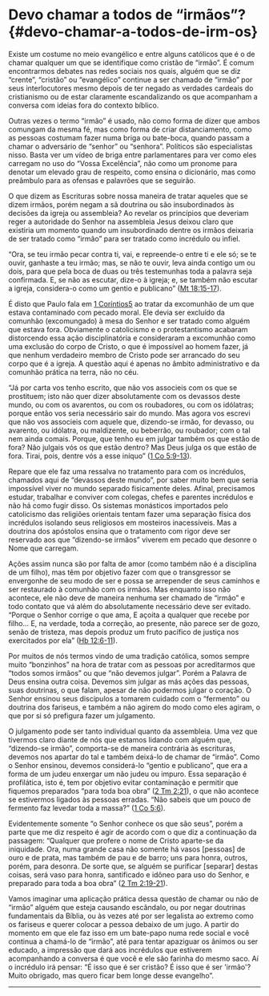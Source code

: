 # Devo chamar a todos de “irmãos”? {#devo-chamar-a-todos-de-irm-os}

Existe um costume no meio evangélico e entre alguns católicos que é o de chamar qualquer um que se identifique como cristão de “irmão”. É comum encontrarmos debates nas redes sociais nos quais, alguém que se diz “crente”, “cristão” ou “evangélico” continue a ser chamado de “irmão” por seus interlocutores mesmo depois de ter negado as verdades cardeais do cristianismo ou de estar claramente escandalizando os que acompanham a conversa com ideias fora do contexto bíblico.

Outras vezes o termo “irmão” é usado, não como forma de dizer que ambos comungam da mesma fé, mas como forma de criar distanciamento, como as pessoas costumam fazer numa briga ou bate-boca, quando passam a chamar o adversário de “senhor” ou “senhora”. Políticos são especialistas nisso. Basta ver um vídeo de briga entre parlamentares para ver como eles carregam no uso do “Vossa Excelência”, não como um pronome para denotar um elevado grau de respeito, como ensina o dicionário, mas como preâmbulo para as ofensas e palavrões que se seguirão.

O que dizem as Escrituras sobre nossa maneira de tratar aqueles que se dizem irmãos, porém negam a sã doutrina ou são insubordinados às decisões da igreja ou assembleia? Ao revelar os princípios que deveriam reger a autoridade do Senhor na assembleia Jesus deixou claro que existiria um momento quando um insubordinado dentre os irmãos deixaria de ser tratado como “irmão” para ser tratado como incrédulo ou infiel.

“Ora, se teu irmão pecar contra ti, vai, e repreende-o entre ti e ele só; se te ouvir, ganhaste a teu irmão; mas, se não te ouvir, leva ainda contigo um ou dois, para que pela boca de duas ou três testemunhas toda a palavra seja confirmada. E, se não as escutar, dize-o à igreja; e, se também não escutar a igreja, considera-o como um gentio e publicano” ([Mt 18:15-17](http://bibliaonline.com.br/acf/mt/18/15-17)).

É disto que Paulo fala em [1 Coríntios5](http://bibliaonline.com.br/acf/1co/5) ao tratar da excomunhão de um que estava contaminado com pecado moral. Ele devia ser excluído da comunhão (excomungado) à mesa do Senhor e ser tratado como alguém que estava fora. Obviamente o catolicismo e o protestantismo acabaram distorcendo essa ação disciplinatória e consideraram a excomunhão como uma exclusão do corpo de Cristo, o que é impossível ao homem fazer, já que nenhum verdadeiro membro de Cristo pode ser arrancado do seu corpo que é a igreja. A questão aqui é apenas no âmbito administrativo e da comunhão prática na terra, não no céu.

“Já por carta vos tenho escrito, que não vos associeis com os que se prostituem; isto não quer dizer absolutamente com os devassos deste mundo, ou com os avarentos, ou com os roubadores, ou com os idólatras; porque então vos seria necessário sair do mundo. Mas agora vos escrevi que não vos associeis com aquele que, dizendo-se irmão, for devasso, ou avarento, ou idólatra, ou maldizente, ou beberrão, ou roubador; com o tal nem ainda comais. Porque, que tenho eu em julgar também os que estão de fora? Não julgais vós os que estão dentro? Mas Deus julga os que estão de fora. Tirai, pois, dentre vós a esse iníquo” ([1 Co 5:9-13](http://bibliaonline.com.br/acf/1co/5/9-13)).

Repare que ele faz uma ressalva no tratamento para com os incrédulos, chamados aqui de “devassos deste mundo”, por saber muito bem que seria impossível viver no mundo separado fisicamente deles. Afinal, precisamos estudar, trabalhar e conviver com colegas, chefes e parentes incrédulos e não há como fugir disso. Os sistemas monásticos importados pelo catolicismo das religiões orientais tentam fazer uma separação física dos incrédulos isolando seus religiosos em mosteiros inacessíveis. Mas a doutrina dos apóstolos ensina que o tratamento com rigor deve ser reservado aos que “dizendo-se irmãos” viverem em pecado que desonre o Nome que carregam.

Ações assim nunca são por falta de amor (como também não é a disciplina de um filho), mas têm por objetivo fazer com que o transgressor se envergonhe de seu modo de ser e possa se arrepender de seus caminhos e ser restaurado à comunhão com os irmãos. Mas enquanto isso não acontece, ele não deve de maneira nenhuma ser chamado de “irmão” e todo contato que vá além do absolutamente necessário deve ser evitado. “Porque o Senhor corrige o que ama, E açoita a qualquer que recebe por filho... E, na verdade, toda a correção, ao presente, não parece ser de gozo, senão de tristeza, mas depois produz um fruto pacífico de justiça nos exercitados por ela” ([Hb 12:6-11](http://bibliaonline.com.br/acf/hb/12/6-11)).

Por muitos de nós termos vindo de uma tradição católica, somos sempre muito “bonzinhos” na hora de tratar com as pessoas por acreditarmos que “todos somos irmãos” ou que “não devemos julgar”. Porém a Palavra de Deus ensina outra coisa. Devemos sim julgar as más ações das pessoas, suas doutrinas, o que falam, apesar de não podermos julgar o coração. O Senhor ensinou seus discípulos a tomarem cuidado com o “fermento” ou doutrina dos fariseus, e também a não agirem do modo como eles agiram, o que por si só prefigura fazer um julgamento.

O julgamento pode ser tanto individual quanto da assembleia. Uma vez que tivermos claro diante de nós que estamos lidando com alguém que, “dizendo-se irmão”, comporta-se de maneira contrária às escrituras, devemos nos apartar do tal e também deixá-lo de chamar de “irmão”. Como o Senhor ensinou, devemos considerá-lo “gentio e publicano”, que era a forma de um judeu enxergar um não judeu ou impuro. Essa separação é profilática, isto é, tem por objetivo evitar contaminação e permitir que fiquemos preparados “para toda boa obra” ([2 Tm 2:21](http://bibliaonline.com.br/acf/2tm/2/21)), o que não acontece se estivermos ligados às pessoas erradas. “Não sabeis que um pouco de fermento faz levedar toda a massa?” ([1 Co 5:6](http://bibliaonline.com.br/acf/1co/5/6)).

Evidentemente somente “o Senhor conhece os que são seus”, porém a parte que me diz respeito é agir de acordo com o que diz a continuação da passagem: “Qualquer que profere o nome de Cristo aparte-se da iniquidade. Ora, numa grande casa não somente há vasos [pessoas] de ouro e de prata, mas também de pau e de barro; uns para honra, outros, porém, para desonra. De sorte que, se alguém se purificar [separar] destas coisas, será vaso para honra, santificado e idôneo para uso do Senhor, e preparado para toda a boa obra” ([2 Tm 2:19-21](http://bibliaonline.com.br/acf/2tm/2/19-21)).

Vamos imaginar uma aplicação prática dessa questão de chamar ou não de “irmão” alguém que esteja causando escândalo, ou por negar doutrinas fundamentais da Bíblia, ou às vezes até por ser legalista ao extremo como os fariseus e querer colocar a pessoa debaixo de um jugo. A partir do momento em que ele faz isso em um bate-papo numa rede social e você continua a chamá-lo de “irmão”, até para tentar apaziguar os ânimos ou ser educado, a impressão que dará aos incrédulos que estiverem acompanhando a conversa é que você e ele são farinha do mesmo saco. Aí o incrédulo irá pensar: “É isso que é ser cristão? É isso que é ser &#039;irmão&#039;? Muito obrigado, mas quero ficar bem longe desse evangelho”.

*****